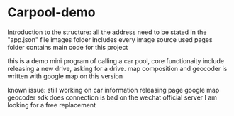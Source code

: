 # Carpool-demo
Introduction to the structure:
all the address need to be stated in the "app.json" file
images folder includes every image source used
pages folder contains main code for this project


this is a demo mini program of calling a car pool, 
core functionaity include releasing a new drive, asking for a drive.
map composition and geocoder is written with google map on this version

known issue:
still working on car information releasing page
google map geocoder sdk does connection is bad on the wechat official server
I am looking for a free replacement



